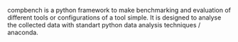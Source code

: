 compbench is a python framework to make benchmarking and evaluation of
different tools or configurations of a tool simple. It is designed to analyse
the collected data with standart python data analysis techniques / anaconda.
